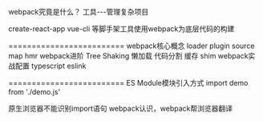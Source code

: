 webpack究竟是什么？
  工具---管理复杂项目
  
create-react-app
vue-cli
等脚手架工具使用webpack为底层代码的构建

=========================
webpack核心概念
	loader
	plugin
	source map
	hmr
webpack进阶
	Tree Shaking
	懒加载
	代码分割
	缓存
	shim
webpack实战配置
	typescript
	eslink	  

=========================
ES Module模块引入方式
import demo from './demo.js'

原生浏览器不能识别import语句
webpack认识，webpack帮浏览器翻译